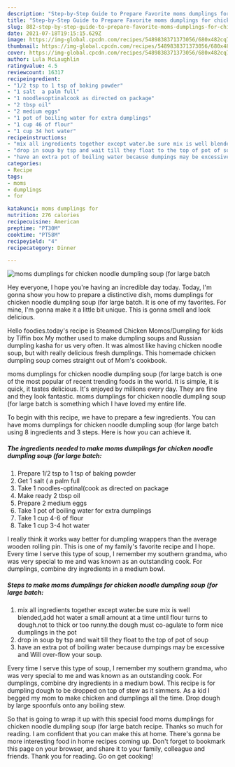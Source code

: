 ```yaml
---
description: "Step-by-Step Guide to Prepare Favorite moms dumplings for chicken noodle dumpling soup (for large batch"
title: "Step-by-Step Guide to Prepare Favorite moms dumplings for chicken noodle dumpling soup (for large batch"
slug: 882-step-by-step-guide-to-prepare-favorite-moms-dumplings-for-chicken-noodle-dumpling-soup-for-large-batch
date: 2021-07-18T19:15:15.629Z
image: https://img-global.cpcdn.com/recipes/5489838371373056/680x482cq70/moms-dumplings-for-chicken-noodle-dumpling-soup-for-large-batch-recipe-main-photo.jpg
thumbnail: https://img-global.cpcdn.com/recipes/5489838371373056/680x482cq70/moms-dumplings-for-chicken-noodle-dumpling-soup-for-large-batch-recipe-main-photo.jpg
cover: https://img-global.cpcdn.com/recipes/5489838371373056/680x482cq70/moms-dumplings-for-chicken-noodle-dumpling-soup-for-large-batch-recipe-main-photo.jpg
author: Lula McLaughlin
ratingvalue: 4.5
reviewcount: 16317
recipeingredient:
- "1/2 tsp to 1 tsp of baking powder"
- "1 salt  a palm full"
- "1 noodlesoptinalcook as directed on package"
- "2 tbsp oil"
- "2 medium eggs"
- "1 pot of boiling water for extra dumplings"
- "1 cup 46 of flour"
- "1 cup 34 hot water"
recipeinstructions:
- "mix all ingredients together except water.be sure mix is well blended,add hot water a small amount at a time until flour turns to dough.not to thick or too runny.the dough must co-agulate to form nice dumplings in the pot"
- "drop in soup by tsp and wait till they float to the top of pot of soup"
- "have an extra pot of boiling water because dumpings may be excessive and Will over-flow your soup."
categories:
- Recipe
tags:
- moms
- dumplings
- for

katakunci: moms dumplings for 
nutrition: 276 calories
recipecuisine: American
preptime: "PT30M"
cooktime: "PT58M"
recipeyield: "4"
recipecategory: Dinner

---
```



![moms dumplings for chicken noodle dumpling soup (for large batch](https://img-global.cpcdn.com/recipes/5489838371373056/680x482cq70/moms-dumplings-for-chicken-noodle-dumpling-soup-for-large-batch-recipe-main-photo.jpg)

Hey everyone, I hope you're having an incredible day today. Today, I'm gonna show you how to prepare a distinctive dish, moms dumplings for chicken noodle dumpling soup (for large batch. It is one of my favorites. For mine, I'm gonna make it a little bit unique. This is gonna smell and look delicious.

Hello foodies.today&#39;s recipe is Steamed Chicken Momos/Dumpling for kids by Tiffin box My mother used to make dumpling soups and Russian dumpling kasha for us very often. It was almost like having chicken noodle soup, but with really delicious fresh dumplings. This homemade chicken dumpling soup comes straight out of Mom&#39;s cookbook.

moms dumplings for chicken noodle dumpling soup (for large batch is one of the most popular of recent trending foods in the world. It is simple, it is quick, it tastes delicious. It's enjoyed by millions every day. They are fine and they look fantastic. moms dumplings for chicken noodle dumpling soup (for large batch is something which I have loved my entire life.


To begin with this recipe, we have to prepare a few ingredients. You can have moms dumplings for chicken noodle dumpling soup (for large batch using 8 ingredients and 3 steps. Here is how you can achieve it.

<!--inarticleads1-->

##### The ingredients needed to make moms dumplings for chicken noodle dumpling soup (for large batch:

1. Prepare 1/2 tsp to 1 tsp of baking powder
1. Get 1 salt ( a palm full
1. Take 1 noodles-optinal(cook as directed on package
1. Make ready 2 tbsp oil
1. Prepare 2 medium eggs
1. Take 1 pot of boiling water for extra dumplings
1. Take 1 cup 4-6 of flour
1. Take 1 cup 3-4 hot water


I really think it works way better for dumpling wrappers than the average wooden rolling pin. This is one of my family&#39;s favorite recipe and I hope. Every time I serve this type of soup, I remember my southern grandma, who was very special to me and was known as an outstanding cook. For dumplings, combine dry ingredients in a medium bowl. 

<!--inarticleads2-->

##### Steps to make moms dumplings for chicken noodle dumpling soup (for large batch:

1. mix all ingredients together except water.be sure mix is well blended,add hot water a small amount at a time until flour turns to dough.not to thick or too runny.the dough must co-agulate to form nice dumplings in the pot
1. drop in soup by tsp and wait till they float to the top of pot of soup
1. have an extra pot of boiling water because dumpings may be excessive and Will over-flow your soup.


Every time I serve this type of soup, I remember my southern grandma, who was very special to me and was known as an outstanding cook. For dumplings, combine dry ingredients in a medium bowl. This recipe is for dumpling dough to be dropped on top of stew as it simmers. As a kid I begged my mom to make chicken and dumplings all the time. Drop dough by large spoonfuls onto any boiling stew. 

So that is going to wrap it up with this special food moms dumplings for chicken noodle dumpling soup (for large batch recipe. Thanks so much for reading. I am confident that you can make this at home. There's gonna be more interesting food in home recipes coming up. Don't forget to bookmark this page on your browser, and share it to your family, colleague and friends. Thank you for reading. Go on get cooking!

